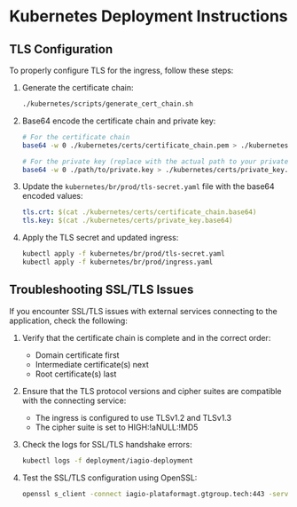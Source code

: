 # Kubernetes Deployment Instructions

## TLS Configuration

To properly configure TLS for the ingress, follow these steps:

1. Generate the certificate chain:
   ```bash
   ./kubernetes/scripts/generate_cert_chain.sh
   ```

2. Base64 encode the certificate chain and private key:
   ```bash
   # For the certificate chain
   base64 -w 0 ./kubernetes/certs/certificate_chain.pem > ./kubernetes/certs/certificate_chain.base64
   
   # For the private key (replace with the actual path to your private key)
   base64 -w 0 ./path/to/private.key > ./kubernetes/certs/private_key.base64
   ```

3. Update the `kubernetes/br/prod/tls-secret.yaml` file with the base64 encoded values:
   ```yaml
   tls.crt: $(cat ./kubernetes/certs/certificate_chain.base64)
   tls.key: $(cat ./kubernetes/certs/private_key.base64)
   ```

4. Apply the TLS secret and updated ingress:
   ```bash
   kubectl apply -f kubernetes/br/prod/tls-secret.yaml
   kubectl apply -f kubernetes/br/prod/ingress.yaml
   ```

## Troubleshooting SSL/TLS Issues

If you encounter SSL/TLS issues with external services connecting to the application, check the following:

1. Verify that the certificate chain is complete and in the correct order:
   - Domain certificate first
   - Intermediate certificate(s) next
   - Root certificate(s) last

2. Ensure that the TLS protocol versions and cipher suites are compatible with the connecting service:
   - The ingress is configured to use TLSv1.2 and TLSv1.3
   - The cipher suite is set to HIGH:!aNULL:!MD5

3. Check the logs for SSL/TLS handshake errors:
   ```bash
   kubectl logs -f deployment/iagio-deployment
   ```

4. Test the SSL/TLS configuration using OpenSSL:
   ```bash
   openssl s_client -connect iagio-plataformagt.gtgroup.tech:443 -servername iagio-plataformagt.gtgroup.tech
   ```
